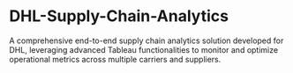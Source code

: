 # DHL-Supply-Chain-Analytics
A comprehensive end-to-end supply chain analytics solution developed for DHL, leveraging advanced Tableau functionalities to monitor and optimize operational metrics across multiple carriers and suppliers.

